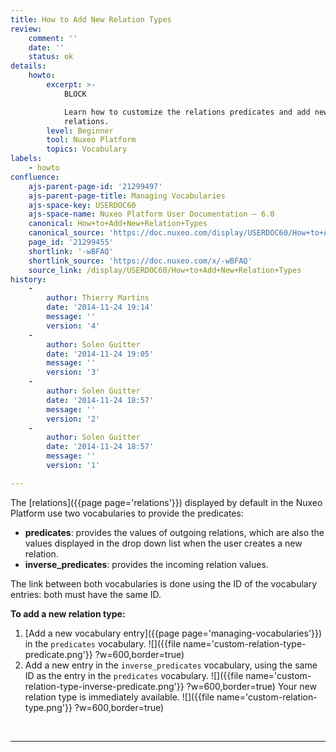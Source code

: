 ```yaml
---
title: How to Add New Relation Types
review:
    comment: ''
    date: ''
    status: ok
details:
    howto:
        excerpt: >-
            BLOCK

            Learn how to customize the relations predicates and add new types of
            relations.
        level: Beginner
        tool: Nuxeo Platform
        topics: Vocabulary
labels:
    - howto
confluence:
    ajs-parent-page-id: '21299497'
    ajs-parent-page-title: Managing Vocabularies
    ajs-space-key: USERDOC60
    ajs-space-name: Nuxeo Platform User Documentation — 6.0
    canonical: How+to+Add+New+Relation+Types
    canonical_source: 'https://doc.nuxeo.com/display/USERDOC60/How+to+Add+New+Relation+Types'
    page_id: '21299455'
    shortlink: '-wBFAQ'
    shortlink_source: 'https://doc.nuxeo.com/x/-wBFAQ'
    source_link: /display/USERDOC60/How+to+Add+New+Relation+Types
history:
    - 
        author: Thierry Martins
        date: '2014-11-24 19:14'
        message: ''
        version: '4'
    - 
        author: Solen Guitter
        date: '2014-11-24 19:05'
        message: ''
        version: '3'
    - 
        author: Solen Guitter
        date: '2014-11-24 18:57'
        message: ''
        version: '2'
    - 
        author: Solen Guitter
        date: '2014-11-24 18:57'
        message: ''
        version: '1'

---
```

The [relations]({{page page='relations'}}) displayed by default in the Nuxeo Platform use two vocabularies to provide the predicates:

*   **predicates**: provides the values of outgoing relations, which are also the values displayed in the drop down list when the user creates a new relation.
*   **inverse_predicates**: provides the incoming relation values.

The link between both vocabularies is done using the ID of the vocabulary entries: both must have the same ID.

**To add a new relation type:**

1.  [Add a new vocabulary entry]({{page page='managing-vocabularies'}}) in the `predicates` vocabulary.
    ![]({{file name='custom-relation-type-predicate.png'}} ?w=600,border=true)
2.  Add a new entry in the `inverse_predicates` vocabulary, using the same ID as the entry in the `predicates` vocabulary.
    ![]({{file name='custom-relation-type-inverse-predicate.png'}} ?w=600,border=true)
    Your new relation type is immediately available.
    ![]({{file name='custom-relation-type.png'}} ?w=600,border=true)

&nbsp;

* * *